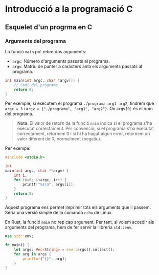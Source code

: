 # Introducció a la programació C

## Esquelet d'un progrma en C

### Arguments del programa

La funció `main` pot rebre dos arguments:

- `argc`: Número d'arguments passats al programa.
- `argv`: Matriu de punter a caràcters amb els arguments passats al programa.

```c
int main(int argc, char *argv[]) {
    // Codi del programa
    return 0;
}
```

Per exemple, si executem el programa `./programa arg1 arg2`, tindrem que `argc = 3` i `argv = {"./programa", "arg1", "arg2"}`. On `argv[0]` és el nom del programa.

> **Nota**: El valor de retorn de la funció `main` indica si el programa s'ha executat correctament. Per convenció, si el programa s'ha executat correctament, retornem 0 i si hi ha hagut algun error, retornem un valor diferent de 0, normalment (negatiu).

Per exempe:

```c
#include <stdio.h>

int
main(int argc, char **argv) {
    int i;
    for (i=0; i<argc; i++) {
        printf("%s\n", argv[i]);
    }
    return 0;
}
```

Aquest programa ens permet imprimir tots els arguments que li passem. Seria una versió simple de la comanda `echo` de Linux.

En Rust, la funció `main` no rep cap argument. Per tant, si volem accedir als arguments del programa, hem de fer servir la llibreria `std::env`.

```rust
use std::env;

fn main() {
    let args: Vec<String> = env::args().collect();
    for arg in args {
        println!("{}", arg);
    }
}
```
